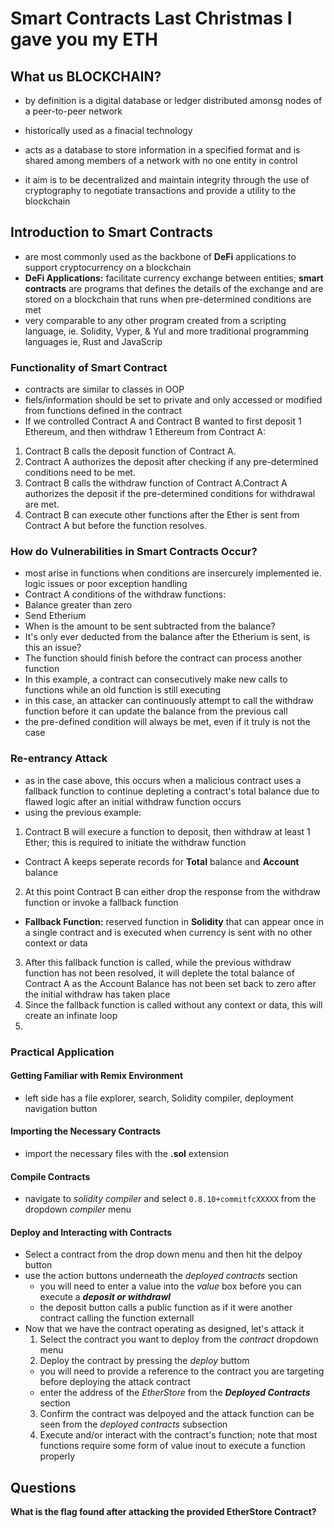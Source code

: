 # Smart Contracts Last Christmas I gave you  my ETH

## What us BLOCKCHAIN?

* by definition is a digital database or ledger distributed amonsg nodes of a peer-to-peer network

* historically used as a finacial technology

* acts as a database to store information in a specified format and is shared among members of a network with no one entity in control

* it aim is to be decentralized and maintain integrity through the use of cryptography to negotiate transactions and provide a utility to the blockchain

## Introduction to Smart Contracts

* are most commonly used as the backbone of **DeFi** applications to support cryptocurrency on a blockchain
 * **DeFi Applications:** facilitate currency exchange between entities; **smart contracts** are programs that defines the details of the exchange and are stored on a blockchain that runs when pre-determined conditions are met
* very comparable to any other program created from a scripting language, ie. Solidity, Vyper, & Yul and more traditional programming languages ie, Rust and JavaScrip

### Functionality of Smart Contract

* contracts are similar to classes in OOP
* fiels/information should be set to private and only accessed or modified from functions defined in the contract
* If we controlled Contract A and Contract B wanted to first deposit 1 Ethereum, and then withdraw 1 Ethereum from Contract A:
 1. Contract B calls the deposit function of Contract A.
 2. Contract A authorizes the deposit after checking if any pre-determined conditions need to be met.
 3. Contract B calls the withdraw function of Contract A.Contract A authorizes the deposit if the pre-determined conditions for withdrawal are met.
 4. Contract B can execute other functions after the Ether is sent from Contract A but before the function resolves.
 
### How do Vulnerabilities in Smart Contracts Occur?

* most arise in functions when conditions are insercurely implemented ie. logic issues or poor exception handling
* Contract A conditions of the withdraw functions:
 * Balance greater than zero
 * Send Etherium
* When is the amount to be sent subtracted from the balance?
 * It's only ever deducted from the balance after the Etherium is sent, is this an issue?
* The function should finish before the contract can process another function
* In this example, a contract can consecutively make new calls to functions while an old function is still executing
 * in this case, an attacker can continuously attempt to call the withdraw function before it can update the balance from the previous call
 * the pre-defined condition will always be met, even if it truly is not the case
 
### Re-entrancy Attack

* as in the case above, this occurs when a malicious contract uses a fallback function to continue depleting a contract's total balance due to flawed logic after an initial withdraw function occurs
* using the previous example:
 1. Contract B will execure a function to deposit, then withdraw at least 1 Ether; this is required to initiate the withdraw function
  * Contract A keeps seperate records for **Total** balance and **Account** balance
 2.  At this point Contract B can either drop the response from the withdraw function or invoke a fallback function
  * **Fallback Function:** reserved function in **Solidity** that can appear once in a single contract and is executed when currency is sent with no other context or data
 3. After this fallback function is called, while the previous withdraw function has not been resolved, it will deplete the total balance of Contract A as the Account Balance has not been set back to zero after the initial withdraw has taken place
 4. Since the fallback function is called without any context or data, this will create an infinate loop
 5. 
### Practical Application

#### Getting Familiar with Remix Environment

* left side has a file explorer, search, Solidity compiler, deployment navigation button

#### Importing the Necessary Contracts

* import the necessary files with the **.sol** extension

#### Compile Contracts

* navigate to *solidity compiler* and select ```0.8.10+commitfcXXXXX``` from the dropdown *compiler* menu

#### Deploy and Interacting with Contracts

* Select a contract from the drop down menu and then hit the delpoy button
* use the action buttons underneath the *deployed contracts* section
  * you will need to enter a value into the *value* box before you can execute a *__deposit or withdrawl__*
  * the deposit button calls a public function as if it were another contract calling the function externall
* Now that we have the contract operating as designed, let's attack it
  1. Select the contract you want to deploy from the *contract* dropdown menu
  2. Deploy the contract by pressing the *deploy* buttom
   * you will need to provide a reference to the contract you are targeting before deploying the attack contract
   * enter the address of the *EtherStore* from the *__Deployed Contracts__* section
  3. Confirm the contract was delpoyed and the attack function can be seen from the *deployed contracts* subsection
  4. Execute and/or interact with the contract's function; note that most functions require some form of value inout to execute a function properly

## Questions

**What is the flag found after attacking the provided EtherStore Contract?**
```

``` 
